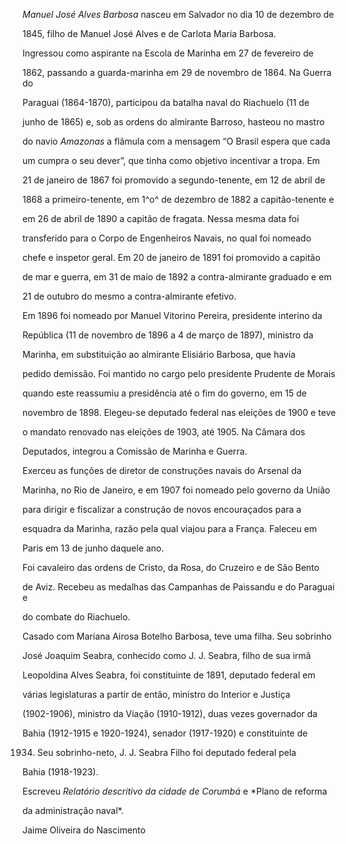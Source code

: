 

*Manuel José Alves Barbosa* nasceu em Salvador no dia 10 de dezembro de

1845, filho de Manuel José Alves e de Carlota Maria Barbosa.



Ingressou como aspirante na Escola de Marinha em 27 de fevereiro de

1862, passando a guarda-marinha em 29 de novembro de 1864. Na Guerra do

Paraguai (1864-1870), participou da batalha naval do Riachuelo (11 de

junho de 1865) e, sob as ordens do almirante Barroso, hasteou no mastro

do navio *Amazonas* a flâmula com a mensagem “O Brasil espera que cada

um cumpra o seu dever”, que tinha como objetivo incentivar a tropa. Em

21 de janeiro de 1867 foi promovido a segundo-tenente, em 12 de abril de

1868 a primeiro-tenente, em 1^o^ de dezembro de 1882 a capitão-tenente e

em 26 de abril de 1890 a capitão de fragata. Nessa mesma data foi

transferido para o Corpo de Engenheiros Navais, no qual foi nomeado

chefe e inspetor geral. Em 20 de janeiro de 1891 foi promovido a capitão

de mar e guerra, em 31 de maio de 1892 a contra-almirante graduado e em

21 de outubro do mesmo a contra-almirante efetivo.



Em 1896 foi nomeado por Manuel Vitorino Pereira, presidente interino da

República (11 de novembro de 1896 a 4 de março de 1897), ministro da

Marinha, em substituição ao almirante Elisiário Barbosa, que havia

pedido demissão. Foi mantido no cargo pelo presidente Prudente de Morais

quando este reassumiu a presidência até o fim do governo, em 15 de

novembro de 1898. Elegeu-se deputado federal nas eleições de 1900 e teve

o mandato renovado nas eleições de 1903, até 1905. Na Câmara dos

Deputados, integrou a Comissão de Marinha e Guerra.



Exerceu as funções de diretor de construções navais do Arsenal da

Marinha, no Rio de Janeiro, e em 1907 foi nomeado pelo governo da União

para dirigir e fiscalizar a construção de novos encouraçados para a

esquadra da Marinha, razão pela qual viajou para a França. Faleceu em

Paris em 13 de junho daquele ano.



Foi cavaleiro das ordens de Cristo, da Rosa, do Cruzeiro e de São Bento

de Aviz. Recebeu as medalhas das Campanhas de Paissandu e do Paraguai e

do combate do Riachuelo.



Casado com Mariana Airosa Botelho Barbosa, teve uma filha. Seu sobrinho

José Joaquim Seabra, conhecido como J. J. Seabra, filho de sua irmã

Leopoldina Alves Seabra, foi constituinte de 1891, deputado federal em

várias legislaturas a partir de então, ministro do Interior e Justiça

(1902-1906), ministro da Viação (1910-1912), duas vezes governador da

Bahia (1912-1915 e 1920-1924), senador (1917-1920) e constituinte de

1934. Seu sobrinho-neto, J. J. Seabra Filho foi deputado federal pela

Bahia (1918-1923).



Escreveu *Relatório descritivo da cidade de Corumbá* e *Plano de reforma

da administração naval*.



Jaime Oliveira do Nascimento



